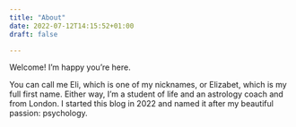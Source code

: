 ```yaml
---
title: "About"
date: 2022-07-12T14:15:52+01:00
draft: false

---
```


Welcome! 
I’m happy you’re here. 

You can call me Eli, which is one of my nicknames, or Elizabet, which is my full first name. Either way, I’m a student of life and an astrology coach and from London. I started this blog in 2022 and named it after my beautiful passion: psychology.

